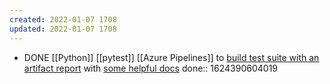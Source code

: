 ```yaml
---
created: 2022-01-07 1708
updated: 2022-01-07 1708
---
```

- DONE [[Python]] [[pytest]] [[Azure Pipelines]] to [build test suite with an artifact report](https://pypi.org/project/pytest-azurepipelines/) with [some helpful docs](https://medium.com/@anthonypjshaw/azure-pipelines-with-python-by-example-aa65f4070634)
  done:: 1624390604019